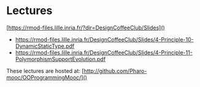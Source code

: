 # Lectures

[https://rmod-files.lille.inria.fr/?dir=DesignCoffeeClub/Slides]()

- https://rmod-files.lille.inria.fr/DesignCoffeeClub/Slides/4-Principle-10-DynamicStaticType.pdf
- https://rmod-files.lille.inria.fr/DesignCoffeeClub/Slides/4-Principle-11-PolymorphismSupportEvolution.pdf

These lectures are hosted at: 
	[http://github.com/Pharo-mooc/OOProgrammingMooc/]()
